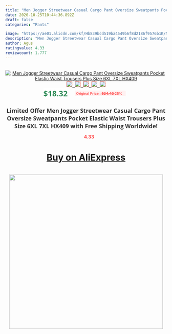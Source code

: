 ```yaml
---
title: "Men Jogger Streetwear Casual Cargo Pant Oversize Sweatpants Pocket Elastic Waist Trousers Plus Size 6XL 7XL HX409"
date: 2020-10-25T10:44:36.892Z
draft: false
categories: "Pants"

image: "https://ae01.alicdn.com/kf/Hb839bcd519ba4549b6f8d2186f9576b1K/Men-Jogger-Streetwear-Casual-Cargo-Pant-Oversize-Sweatpants-Pocket-Elastic-Waist-Trousers-Plus-Size-6XL-7XL.jpg"
description: "Men Jogger Streetwear Casual Cargo Pant Oversize Sweatpants Pocket Elastic Waist Trousers Plus Size 6XL 7XL HX409"
author: Agus
ratingvalue: 4.33
reviewcount: 1.777
---
```

<br>
<div style="text-align: center;">
<a href="https://s.click.aliexpress.com/e/_9zk4Kt" target="_blank" rel="nofollow noopener noreferrer"><img alt="Men Jogger Streetwear Casual Cargo Pant Oversize Sweatpants Pocket Elastic Waist Trousers Plus Size 6XL 7XL HX409" class="magnifier-image" src="https://ae01.alicdn.com/kf/Hb839bcd519ba4549b6f8d2186f9576b1K/Men-Jogger-Streetwear-Casual-Cargo-Pant-Oversize-Sweatpants-Pocket-Elastic-Waist-Trousers-Plus-Size-6XL-7XL.jpg_640x640.jpg">
<br>
<img style="border:1px solid salmon" src="https://ae01.alicdn.com/kf/Hb839bcd519ba4549b6f8d2186f9576b1K/Men-Jogger-Streetwear-Casual-Cargo-Pant-Oversize-Sweatpants-Pocket-Elastic-Waist-Trousers-Plus-Size-6XL-7XL.jpg_120x120.jpg">&nbsp;&nbsp;<img style="border:1px solid salmon" src="https://ae01.alicdn.com/kf/Hfe464d0ffa0f4c78b277972608e2bd088/Men-Jogger-Streetwear-Casual-Cargo-Pant-Oversize-Sweatpants-Pocket-Elastic-Waist-Trousers-Plus-Size-6XL-7XL.jpg_120x120.jpg">&nbsp;&nbsp;<img style="border:1px solid salmon" src="https://ae01.alicdn.com/kf/H79e3e7a993c048a8851289a2a552194fv/Men-Jogger-Streetwear-Casual-Cargo-Pant-Oversize-Sweatpants-Pocket-Elastic-Waist-Trousers-Plus-Size-6XL-7XL.jpg_120x120.jpg">&nbsp;&nbsp;<img style="border:1px solid salmon" src="https://ae01.alicdn.com/kf/Hfeac49d36646436cac48e40e78c92f9db/Men-Jogger-Streetwear-Casual-Cargo-Pant-Oversize-Sweatpants-Pocket-Elastic-Waist-Trousers-Plus-Size-6XL-7XL.jpg_120x120.jpg">&nbsp;&nbsp;<img style="border:1px solid salmon" src="https://ae01.alicdn.com/kf/H5b17662d985443a99c482ff6f9155fd8u/Men-Jogger-Streetwear-Casual-Cargo-Pant-Oversize-Sweatpants-Pocket-Elastic-Waist-Trousers-Plus-Size-6XL-7XL.jpg_120x120.jpg"></a></div><br0>
<div style="text-align: center;"><span style="background-color: white; border: 0px; box-sizing: border-box; color: seagreen; display: inline-block; font-family: &quot;open sans&quot; , &quot;arial&quot; , &quot;helvetica&quot; , sans-serif , &quot;heiti&quot;; font-size: 24px; font-stretch: inherit; font-weight: 700; line-height: inherit; margin: 0px 10px 0px 0px; padding: 0px; vertical-align: middle;">$18.32 </span>
<span style="background: rgb(255 , 241 , 241); border-radius: 3px; border: 0px; box-sizing: border-box; color: #ff4747; display: inline-block; font-family: inherit; font-size: 12px; font-stretch: inherit; font-style: inherit; font-variant: inherit; font-weight: 600; line-height: inherit; margin: 0px; padding: 2px 5px; transform: scale(0.9); vertical-align: middle;">Original Price : <b style="text-decoration: line-through;">$24.43 </b> 25%&nbsp;&nbsp;</span></div>
<h1 style="color: #333333; display: inline-block; font-family: &quot;open sans&quot; , &quot;arial&quot; , &quot;helvetica&quot; , sans-serif , &quot;heiti&quot;; font-size: 18px; font-stretch: inherit; font-weight: 700; text-align: center;">Limited Offer Men Jogger Streetwear Casual Cargo Pant Oversize Sweatpants Pocket Elastic Waist Trousers Plus Size 6XL 7XL HX409 with Free Shipping Worldwide!</h1>
<div style="color: #ff4747; text-align: center;">
<img src="https://4.bp.blogspot.com/-M0ZcTcb-5uY/XleCXlxnR4I/AAAAAAAAAEc/OrjgMkXV1oMQFaCRZj5HQwOCBcu3w1FegCPcBGAYYCw/s1600/star.png" style="height: 15px;">&nbsp;<b>4.33</b></div>
<div class="button_cont" align="center"><a class="buynow_a" href="https://s.click.aliexpress.com/e/_9zk4Kt" target="_blank" rel="nofollow noopener noreferrer"><H1>Buy on AliExpress</H1></a></div><br>
<div class="separator" style="clear: both; text-align: center;">
<img src="https://lh3.googleusercontent.com/-pTy5HemUv9M/XlePHvY0dAI/AAAAAAAAAE4/0nX5iRUoIWY8eMW9Dpxeirr157OZliDIgCLcBGAsYHQ/s1600/badge.gif" width="480">
</div>
